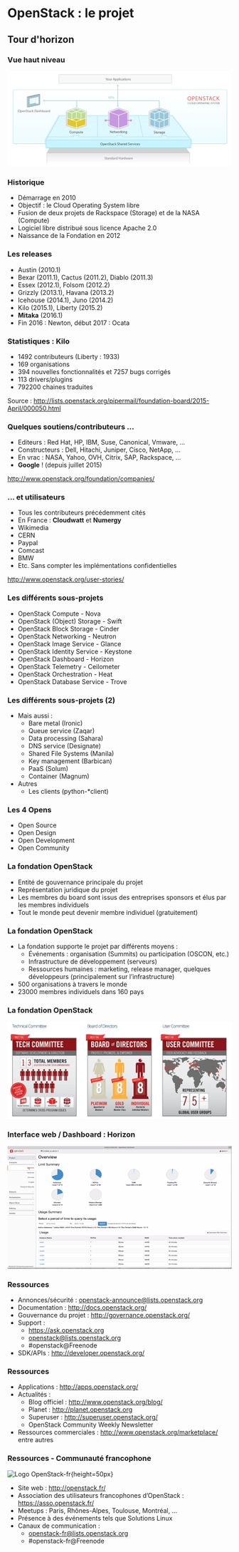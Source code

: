# OpenStack : le projet

## Tour d'horizon

### Vue haut niveau

![Version simple](images/openstack-software-diagram.png)

### Historique

-   Démarrage en 2010
-   Objectif : le Cloud Operating System libre
-   Fusion de deux projets de Rackspace (Storage) et de la NASA (Compute)
-   Logiciel libre distribué sous licence Apache 2.0
-   Naissance de la Fondation en 2012

### Les releases

-   Austin (2010.1)
-   Bexar (2011.1), Cactus (2011.2), Diablo (2011.3)
-   Essex (2012.1), Folsom (2012.2)
-   Grizzly (2013.1), Havana (2013.2)
-   Icehouse (2014.1), Juno (2014.2)
-   Kilo (2015.1), Liberty (2015.2)
-   **Mitaka** (2016.1)
-   Fin 2016 : Newton, début 2017 : Ocata

### Statistiques : Kilo

-   1492 contributeurs (Liberty : 1933)
-   169 organisations
-   394 nouvelles fonctionnalités et 7257 bugs corrigés
-   113 drivers/plugins
-   792200 chaines traduites

Source : <http://lists.openstack.org/pipermail/foundation-board/2015-April/000050.html>

### Quelques soutiens/contributeurs ...

- Editeurs : Red Hat, HP, IBM, Suse, Canonical, Vmware, ...
- Constructeurs : Dell, Hitachi, Juniper, Cisco, NetApp, ...
- En vrac : NASA, Yahoo, OVH, Citrix, SAP, Rackspace, ...
-  **Google** ! (depuis juillet 2015)

<http://www.openstack.org/foundation/companies/>

### ... et utilisateurs

-   Tous les contributeurs précédemment cités
-   En France : **Cloudwatt** et **Numergy**
-   Wikimedia
-   CERN
-   Paypal
-   Comcast
-   BMW
-   Etc. Sans compter les implémentations confidentielles

<http://www.openstack.org/user-stories/>

### Les différents sous-projets

-   OpenStack Compute - Nova
-   OpenStack (Object) Storage - Swift
-   OpenStack Block Storage - Cinder
-   OpenStack Networking - Neutron
-   OpenStack Image Service - Glance
-   OpenStack Identity Service - Keystone
-   OpenStack Dashboard - Horizon
-   OpenStack Telemetry - Ceilometer
-   OpenStack Orchestration - Heat
-   OpenStack Database Service - Trove

### Les différents sous-projets (2)

-   Mais aussi :
    -   Bare metal (Ironic)
    -   Queue service (Zaqar)
    -   Data processing (Sahara)
    -   DNS service (Designate)
    -   Shared File Systems (Manila)
    -   Key management (Barbican)
    -   PaaS (Solum)
    -   Container (Magnum)
-   Autres
    -   Les clients (python-\*client)

### Les 4 Opens

-   Open Source
-   Open Design
-   Open Development
-   Open Community

### La fondation OpenStack

-   Entité de gouvernance principale du projet
-   Représentation juridique du projet
-   Les membres du board sont issus des entreprises sponsors et élus par les membres individuels
-   Tout le monde peut devenir membre individuel (gratuitement)

### La fondation OpenStack

-   La fondation supporte le projet par différents moyens :
    -   Événements : organisation (Summits) ou participation (OSCON, etc.)
    -   Infrastructure de développement (serveurs)
    -   Ressources humaines : marketing, release manager, quelques développeurs (principalement sur l’infrastructure)
-   500 organisations à travers le monde
-   23000 membres individuels dans 160 pays

### La fondation OpenStack

![Les principales entités de la fondation](images/foundation.png)

### Interface web / Dashboard : Horizon

![Screenshot Horizon (Liberty)](images/horizon.png)

### Ressources

-   Annonces/sécurité : openstack-announce@lists.openstack.org
-   Documentation : <http://docs.openstack.org/>
-   Gouvernance du projet : <http://governance.openstack.org/>
-   Support :
    -   <https://ask.openstack.org>
    -   openstack@lists.openstack.org
    -   \#openstack@Freenode
-   SDK/APIs : <http://developer.openstack.org/>

### Ressources

-   Applications : <http://apps.openstack.org/>
-   Actualités :
    -   Blog officiel : <http://www.openstack.org/blog/>
    -   Planet : <http://planet.openstack.org>
    -   Superuser : <http://superuser.openstack.org/>
    -   OpenStack Community Weekly Newsletter
-   Ressources commerciales : <http://www.openstack.org/marketplace/> entre autres

### Ressources - Communauté francophone

![Logo OpenStack-fr](images/openstackfr.png){height=50px}

-   Site web : <http://openstack.fr/>
-   Association des utilisateurs francophones d’OpenStack : <https://asso.openstack.fr/>
-   Meetups : Paris, Rhônes-Alpes, Toulouse, Montréal, ...
-   Présence à des événements tels que Solutions Linux
-   Canaux de communication :
    -   openstack-fr@lists.openstack.org
    -   \#openstack-fr@Freenode


